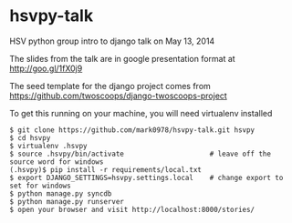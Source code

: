 hsvpy-talk
==========

HSV python group intro to django talk on May 13, 2014

The slides from the talk are in google presentation format at http://goo.gl/1fX0j9

The seed template for the django project comes from https://github.com/twoscoops/django-twoscoops-project

To get this running on your machine, you will need virtualenv installed

```
$ git clone https://github.com/mark0978/hsvpy-talk.git hsvpy
$ cd hsvpy
$ virtualenv .hsvpy
$ source .hsvpy/bin/activate                     # leave off the source word for windows
(.hsvpy)$ pip install -r requirements/local.txt
$ export DJANGO_SETTINGS=hsvpy.settings.local    # change export to set for windows   
$ python manage.py syncdb
$ python manage.py runserver
$ open your browser and visit http://localhost:8000/stories/
```
